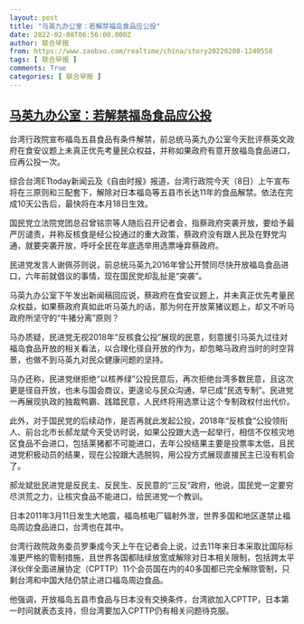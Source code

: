 ```yaml
---
layout: post
title: "马英九办公室：若解禁福岛食品应公投"
date: 2022-02-08T06:56:00.000Z
author: 联合早报
from: https://www.zaobao.com/realtime/china/story20220208-1240558
tags: [ 联合早报 ]
comments: True
categories: [ 联合早报 ]
---
```

<!--1644303360000-->
[马英九办公室：若解禁福岛食品应公投](https://www.zaobao.com/realtime/china/story20220208-1240558)
------

<div>
<p>台湾行政院宣布福岛五县食品有条件解禁，前总统马英九办公室今天批评蔡英文政府在食安议题上未真正优先考量民众权益，并称如果政府有意开放福岛食品进口，应再公投一次。</p><p>综合台湾ETtoday新闻云及《自由时报》报道，台湾行政院今天（8日）上午宣布将在三原则和三配套下，解除对日本福岛等五县市长达11年的食品解禁。依法在完成10天公告后，最快将在本月18日生效。</p><p>国民党立法院党团总召曾铭宗等人随后召开记者会，指蔡政府突袭开放，要给予最严厉谴责，并称反核食是经公投通过的重大政策，蔡政府没有跟人民及在野党沟通，就要突袭开放，呼吁全民在年底选举用选票唾弃蔡政府。</p><section id="imu"><div id="dfp-ad-imu1">        </div></section><p>民进党发言人谢佩芬则说，前总统马英九2016年曾公开赞同尽快开放福岛食品进口，六年前就倡议的事情，现在国民党却乱扯是“突袭”。</p><p>马英九办公室下午发出新闻稿回应说，蔡政府在食安议题上，并未真正优先考量民众权益，如果蔡政府真如此听马英九的话，那为何在开放莱猪议题上，却又不听马政府所坚守的“牛猪分离”原则？</p><p>马办质疑，民进党无视2018年“反核食公投”展现的民意，刻意援引马英九过往对福岛食品开放的相关看法，以合理化径自开放的作为，却忽略马政府当时的时空背景，也做不到马英九对民众健康问题的坚持。</p><div id="innity-in-post"></div><div id="dfp-ad-midarticlespecial">        </div><p>马办还称，民进党继拒绝“以核养绿”公投民意后，再次拒绝台湾多数民意，且这次更是径自开放，也未与国会商议，更遑论与民众沟通，早已成“民选专制”。民进党一再展现执政的独裁鸭霸、践踏民意，人民终将用选票让这个专制政权付出代价。</p><p>此外，对于国民党的后续动作，是否再就此发起公投，2018年“反核食”公投领衔人、前台北市长郝龙斌今天受访时说，如果公投跟大选一起举行，相信不仅核灾地区食品不会进口，包括莱猪都不可能进口，去年公投结果主要是投票率太低，且民进党积极动员的结果，现在公投跟大选脱钩，用公投方式展现直接民主已没有机会了。</p><p>郝龙斌批民进党是反民主、反民生、反民意的“三反”政府，他说，国民党一定要穷尽洪荒之力，让核灾食品不能进口，给民进党一个教训。</p><p>日本2011年3月11日发生大地震，福岛核电厂辐射外泄，世界多国和地区遂禁止福岛周边食品进口，台湾也在其中。</p><p>台湾行政院政务委员罗秉成今天上午在记者会上说，过去11年来日本采取比国际标准更严格的管制措施，且世界各国都陆续放宽或解除对日本相关限制，包括跨太平洋伙伴全面进展协定（CPTTP）11个会员国在内的40多国都已完全解除管制，只剩台湾和中国大陆仍禁止进口福岛周边食品。</p><p>他强调，开放福岛五县市食品与日本没有交换条件，台湾欲加入CPTTP，日本第一时间就表态支持，但台湾要加入CPTTP仍有相关问题待克服。</p>      <div class="cx_paywall_placeholder" id="sph_cdp_40"></div>
</div>
